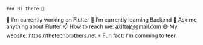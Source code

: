     ### Hi there 👋
   🔭 I’m currently working on Flutter
   🌱 I’m currently learning Backend
   💬 Ask me anything about Flutter
   📫 How to reach me: axiftaj@gmail.com
   😄 My website: https://thetechbrothers.net
  ⚡ Fun fact: I'm comming to teen
